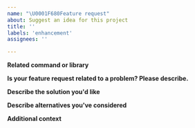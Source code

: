 ```yaml
---
name: "\U0001F680Feature request"
about: Suggest an idea for this project
title: ''
labels: 'enhancement'
assignees: ''

---
```


**Related command or library**
<!--- Please provide the related command with `notation {command}` or the Notation library if you can, so that we can quickly route the bug. --->

**Is your feature request related to a problem? Please describe.**
<!--- A clear and concise description of what the problem is. Ex. I'm always frustrated when [...] --->

**Describe the solution you'd like**
<!--- A clear and concise description of what you want to happen. --->

**Describe alternatives you've considered**
<!--- A clear and concise description of any alternative solutions or features you've considered. --->

**Additional context**
<!--- Add any other context or screenshots about the feature request here. --->